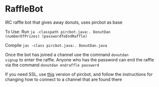 # RaffleBot
IRC raffle bot that gives away donuts, uses pircbot as base

To Use:
Run <code>ja -classpath pircbot.java:. DonutDan (numberOfPrizes) (passwordToEndRaffle)</code>

Compile <code>jac -class pircbot.java:. DonutDan.java</code>

Once the bot has joined a channel use the command <code>donutdan signup</code> to enter the raffle. Anyone who has the password
can end the raffle via the command <code>donutdan endraffle password</code>

If you need SSL, use <a href=http://www.brudvik.org/projects/development/pircbot-with-ssl/>this</a> version of pircbot, and follow the instructions for changing how to connect to a channel that are found there

